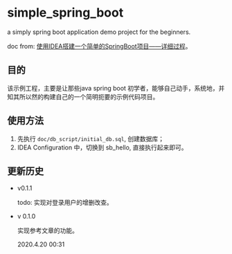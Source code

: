 # simple_spring_boot
a simply spring boot application demo project for the beginners.

doc from: [使用IDEA搭建一个简单的SpringBoot项目——详细过程](https://blog.csdn.net/baidu_39298625/article/details/98102453)。


## 目的

该示例工程，主要是让那些java spring boot 初学者，能够自己动手，系统地，并知其所以然的构建自己的一个简明扼要的示例代码项目。



## 使用方法
1. 先执行 `doc/db_script/initial_db.sql`, 创建数据库；
2. IDEA Configuration 中，切换到 sb_hello, 直接执行起来即可。



## 更新历史

* v0.1.1

  todo:  实现对登录用户的增删改查。
  
* v 0.1.0

  实现参考文章的功能。

  2020.4.20 00:31

